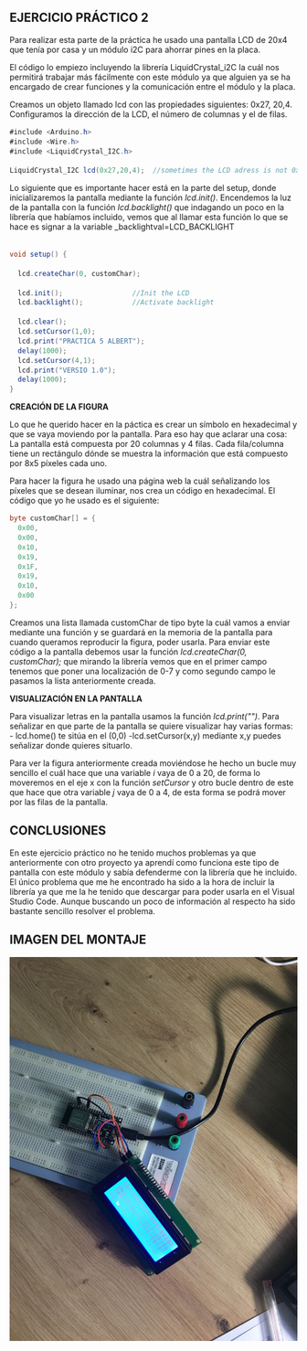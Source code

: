 ## **EJERCICIO PRÁCTICO 2**

Para realizar esta parte de la práctica he usado una pantalla LCD de 20x4 que tenía por casa y un módulo i2C para ahorrar pines en la placa.


El código lo empiezo incluyendo la librería LiquidCrystal_i2C la cuál nos permitirá trabajar más fácilmente con este módulo ya que alguien ya se ha encargado de crear funciones y la comunicación entre el módulo y la placa.

Creamos un objeto llamado lcd con las propiedades siguientes: 0x27, 20,4. Configuramos la dirección de la LCD, el número de columnas y el de filas.

```cs
#include <Arduino.h>
#include <Wire.h> 
#include <LiquidCrystal_I2C.h>

LiquidCrystal_I2C lcd(0x27,20,4);  //sometimes the LCD adress is not 0x3f. Change to 0x27 if it dosn't work.

```
Lo siguiente que es importante hacer está en la parte del setup, donde inicializaremos la pantalla mediante la función *lcd.init()*.
Encendemos la luz de la pantalla con la función *lcd.backlight()* que indagando un poco en la librería que habíamos incluido, vemos que al llamar esta función lo que se hace es signar a la variable _backlightval=LCD_BACKLIGHT

```cs

void setup() {

  lcd.createChar(0, customChar);

  lcd.init();                 //Init the LCD
  lcd.backlight();            //Activate backlight
  
  lcd.clear();
  lcd.setCursor(1,0); 
  lcd.print("PRACTICA 5 ALBERT");
  delay(1000);
  lcd.setCursor(4,1);
  lcd.print("VERSIO 1.0");
  delay(1000);
}

```
**CREACIÓN DE LA FIGURA**  

Lo que he querido hacer en la páctica es crear un símbolo en hexadecimal y que se vaya moviendo por la pantalla.
Para eso hay que aclarar una cosa: La pantalla está compuesta por 20 columnas y 4 filas. Cada fila/columna tiene un rectángulo dónde se muestra la información que está compuesto por 8x5 píxeles cada uno.

Para hacer la figura he usado una página web la cuál señalizando los píxeles que se desean iluminar, nos crea un código en hexadecimal.
El código que yo he usado es el siguiente:
```cs
byte customChar[] = {
  0x00,
  0x00,
  0x10,
  0x19,
  0x1F,
  0x19,
  0x10,
  0x00
};
```
Creamos una lista llamada customChar de tipo byte la cuál vamos a enviar mediante una función y se guardará en la memoria de la pantalla para cuando queramos reproducir la figura, poder usarla. 
Para enviar este código a la pantalla debemos usar la función   *lcd.createChar(0, customChar);* que mirando la librería vemos que en el primer campo tenemos que poner una localización de 0-7 y como segundo campo le pasamos la lista anteriormente creada.  


**VISUALIZACIÓN EN LA PANTALLA**  

Para visualizar letras en la pantalla usamos la función *lcd.print("")*.
Para señalizar en que parte de la pantalla se quiere visualizar hay varias formas:
    - lcd.home() te sitúa en el (0,0)
    -lcd.setCursor(x,y) mediante x,y puedes señalizar donde quieres situarlo.

Para ver la figura anteriormente creada moviéndose he hecho un bucle muy sencillo el cuál hace que una variable *i* vaya de 0 a 20, de forma lo moveremos en el eje x con la función *setCursor* y otro bucle dentro de este que hace que otra variable *j* vaya de 0 a 4, de esta forma se podrá mover por las filas de la pantalla.  

## CONCLUSIONES ##
En este ejercicio práctico no he tenido muchos problemas ya que anteriormente con otro proyecto ya aprendí como funciona este tipo de pantalla con este módulo y sabía defenderme con la librería que he incluido.
El único problema que me he encontrado ha sido a la hora de incluir la librería ya que me la he tenido que descargar para poder usarla en el Visual Studio Code. Aunque buscando un poco de información al respecto ha sido bastante sencillo resolver el problema.

## IMAGEN DEL MONTAJE
![MONTAJE](montaje.JPEG)